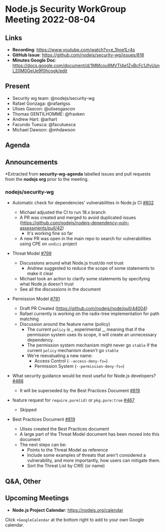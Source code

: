 # Node.js  Security WorkGroup Meeting 2022-08-04

## Links

* **Recording**: https://www.youtube.com/watch?v=e_1hoe1Lr4s
* **GitHub Issue**: https://github.com/nodejs/security-wg/issues/818
* **Minutes Google Doc**: https://docs.google.com/document/d/1MMcou9MVTI4e1ZvBcFc1JfyUsnL20M0GeUe9f0hcogk/edit

## Present

* Security wg team: @nodejs/security-wg
* Rafael Gonzaga: @rafaelgss
* Ulises Gascon: @ulisesgascon
* Thomas GENTILHOMME: @fraxken
* Andrew Hart: @arhart
* Facundo Tuesca: @facutuesca
* Michael Dawson: @mhdawson

## Agenda

## Announcements

*Extracted from **security-wg-agenda** labelled issues and pull requests from the **nodejs org** prior to the meeting.

### nodejs/security-wg

* Automatic check for dependencies' vulnerabilities in Node.js CI [#802](https://github.com/nodejs/security-wg/issues/802)
  * Michael adjusted the CI to run 18.x branch
  * A PR was created and merged to avoid duplicated issues (https://github.com/nodejs/nodejs-dependency-vuln-assessments/pull/42)
    * It's working fine so far
  * A new PR was open in the main repo to search for vulnerabilities using CPE on `undici` project

* Threat Model [#799](https://github.com/nodejs/security-wg/issues/799)
  * Discussions around what Node.js trust/do not trust
    * Andrew suggested to reduce the scope of some statements to make it clear
  * Michael took an action to clarify some statements by specifying what Node.js doesn't trust
  * See all the discussions in the document

* Permission Model [#791](https://github.com/nodejs/security-wg/issues/791)
  * Draft PR Created (https://github.com/nodejs/node/pull/44004)
  * Rafael currently is working on the radix-tree implementation for path matching
  * Discussion around the feature name (policy)
    * The current `policy` is _ experimental _, meaning that if the permission system uses its scope, it will create an unnecessary dependency.
    * The permission system mechanism might never go `stable` if the current `policy` mechanism doesn't go `stable`
    * We're reevaluating a new name:
      - Access Control (`--access-deny-fs=`)
      - Permission System (`--permission-deny-fs=`)

* What security guidance would be most useful for Node.js developers? [#488](https://github.com/nodejs/security-wg/issues/488)
  * It will be superseded by the Best Practices Document [#819](https://github.com/nodejs/security-wg/issues/819)

* feature request for `require.pure(id)` or `pkg.pure:true` [#467](https://github.com/nodejs/security-wg/issues/467)
  * Skipped

* Best Practices Document [#819](https://github.com/nodejs/security-wg/issues/819)
  * Ulises created the Best Practices document
  * A large part of the Threat Model document has been moved into this document
  * The next steps can be:
    * Points to the Threat Model as reference
    * Include some examples of threats that aren't considered a vulnerability, and more importantly, how users can mitigate them.
    * Sort the Threat List by CWE (or name)

## Q&A, Other

## Upcoming Meetings

* **Node.js Project Calendar**: <https://nodejs.org/calendar>

Click `+GoogleCalendar` at the bottom right to add to your own Google calendar.

